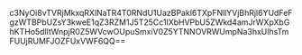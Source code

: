 c3NyOi8vTVRjMkxqRXlNaTR4T0RNdU1UazBPakl6TXpFNllYVjBhRjl6YUdFeFgzWTBPbUZsY3kweE1qZ3RZM1J5T25Cc1lXbHVPbU5ZWkd4amJrWXpXbGhKTHo5dlltWnpjR0Z5WVcwOUpuSmxiV0Z5YTNNOVRWUmpNa3hxUlhsTmFUUjRUMFJOZFUxVWF6QQ==

